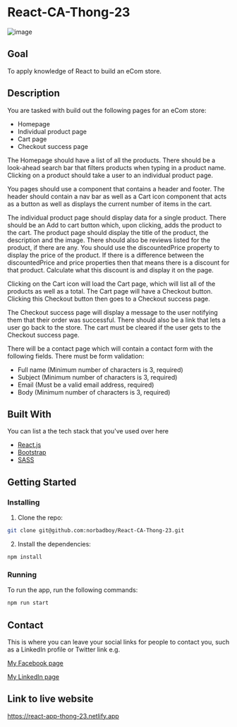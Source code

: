 # React-CA-Thong-23

![image](https://github.com/norbadboy/React-CA-Thong-23/assets/63293007/fb4a8dfe-3596-4d1f-8c7b-427589f7faf3)

## Goal
To apply knowledge of React to build an eCom store.

## Description
You are tasked with build out the following pages for an eCom store:
- Homepage
- Individual product page
- Cart page
- Checkout success page

The Homepage should have a list of all the products. There should be a look-ahead search bar that filters products when typing in a product name. Clicking on a product should take a user to an individual product page.

You pages should use a <Layout> component that contains a header and footer. The header should contain a nav bar as well as a Cart icon component that acts as a button as well as displays the current number of items in the cart.

The individual product page should display data for a single product. There should be an Add to cart button which, upon clicking, adds the product to the cart. The product page should display the title of the product, the description and the image. There should also be reviews listed for the product, if there are any. You should use the discountedPrice property to display the price of the product. If there is a difference between the discountedPrice and price properties then that means there is a discount for that product. Calculate what this discount is and display it on the page.

Clicking on the Cart icon will load the Cart page, which will list all of the products as well as a total. The Cart page will have a Checkout button. Clicking this Checkout button then goes to a Checkout success page.

The Checkout success page will display a message to the user notifying them that their order was successful. There should also be a link that lets a user go back to the store. The cart must be cleared if the user gets to the Checkout success page.

There will be a contact page which will contain a contact form with the following fields. There must be form validation:
- Full name (Minimum number of characters is 3, required)
- Subject (Minimum number of characters is 3, required)
- Email (Must be a valid email address, required)
- Body (Minimum number of characters is 3, required)

## Built With

You can list a the tech stack that you've used over here

- [React.js](https://reactjs.org/)
- [Bootstrap](https://getbootstrap.com)
- [SASS](https://sass-lang.com/)

## Getting Started

### Installing

  1. Clone the repo:

```bash
git clone git@github.com:norbadboy/React-CA-Thong-23.git
```

2. Install the dependencies:

```
npm install
```

### Running

To run the app, run the following commands:

```bash
npm run start
```

## Contact

This is where you can leave your social links for people to contact you, such as a LinkedIn profile or Twitter link e.g.

[My Facebook page](https://www.facebook.com/thongh/)

[My LinkedIn page](https://www.linkedin.com/in/thong-trong-ho/)


## Link to live website

https://react-app-thong-23.netlify.app
